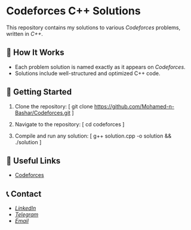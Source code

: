 # Codeforces C++ Solutions

This repository contains my solutions to various *Codeforces* problems, written in *C++*.

## 📌 How It Works
- Each problem solution is named exactly as it appears on *Codeforces*.
- Solutions include well-structured and optimized C++ code.

## 🚀 Getting Started
1. Clone the repository:
   [ git clone https://github.com/Mohamed-n-Bashar/Codeforces.git ]
   
2. Navigate to the repository:
   [ cd codeforces ]
   
3. Compile and run any solution:
   [ g++ solution.cpp -o solution && ./solution ]
   

## 🔗 Useful Links
- [Codeforces](https://codeforces.com/)

## 📞 Contact
- [*LinkedIn*](https://www.linkedin.com/in/mohamed-bashar-806046248/)
- [*Telegram*](https://t.me/Mohamed_Nabil_Bashar)
- [*Email*](mailto:mohamednbashar@gmail.com)


